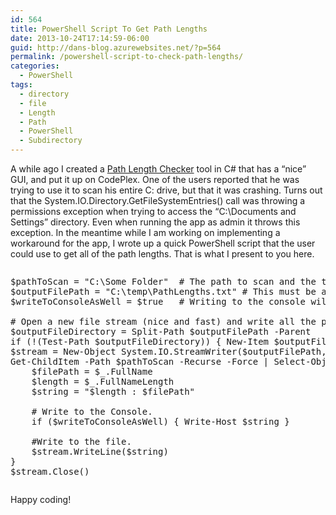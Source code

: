 ```yaml
---
id: 564
title: PowerShell Script To Get Path Lengths
date: 2013-10-24T17:14:59-06:00
guid: http://dans-blog.azurewebsites.net/?p=564
permalink: /powershell-script-to-check-path-lengths/
categories:
  - PowerShell
tags:
  - directory
  - file
  - Length
  - Path
  - PowerShell
  - Subdirectory
---
```

A while ago I created a [Path Length Checker](https://pathlengthchecker.codeplex.com/) tool in C# that has a “nice” GUI, and put it up on CodePlex. One of the users reported that he was trying to use it to scan his entire C: drive, but that it was crashing. Turns out that the System.IO.Directory.GetFileSystemEntries() call was throwing a permissions exception when trying to access the “C:\Documents and Settings” directory. Even when running the app as admin it throws this exception. In the meantime while I am working on implementing a workaround for the app, I wrote up a quick PowerShell script that the user could use to get all of the path lengths. That is what I present to you here.

<div id="scid:C89E2BDB-ADD3-4f7a-9810-1B7EACF446C1:652968c8-6a6c-4ab6-9040-bfb87d0ecfbf" class="wlWriterEditableSmartContent" style="float: none; padding-bottom: 0px; padding-top: 0px; padding-left: 0px; margin: 0px; display: inline; padding-right: 0px">
  <pre style=white-space:normal>

  <pre class="brush: powershell; pad-line-numbers: true; title: ; notranslate" title="">
$pathToScan = "C:\Some Folder"	# The path to scan and the the lengths for (sub-directories will be scanned as well).
$outputFilePath = "C:\temp\PathLengths.txt"	# This must be a file in a directory that exists and does not require admin rights to write to.
$writeToConsoleAsWell = $true	# Writing to the console will be much slower.

# Open a new file stream (nice and fast) and write all the paths and their lengths to it.
$outputFileDirectory = Split-Path $outputFilePath -Parent
if (!(Test-Path $outputFileDirectory)) { New-Item $outputFileDirectory -ItemType Directory }
$stream = New-Object System.IO.StreamWriter($outputFilePath, $false)
Get-ChildItem -Path $pathToScan -Recurse -Force | Select-Object -Property FullName, @{Name="FullNameLength";Expression={($_.FullName.Length)}} | Sort-Object -Property FullNameLength -Descending | ForEach-Object {
    $filePath = $_.FullName
    $length = $_.FullNameLength
    $string = "$length : $filePath"

    # Write to the Console.
    if ($writeToConsoleAsWell) { Write-Host $string }

    #Write to the file.
    $stream.WriteLine($string)
}
$stream.Close()
</pre>
</div>

Happy coding!
